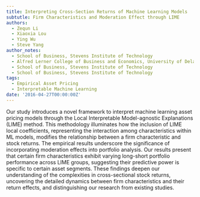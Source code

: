```yaml
---
title: Interpreting Cross-Section Returns of Machine Learning Models 
subtutle: Firm Characteristics and Moderation Effect through LIME
authors:
  - Zequn Li
  - Xiaoxia Lou
  - Ying Wu
  - Steve Yang
author_notes: 
  - School of Business, Stevens Institute of Technology
  - Alfred Lerner College of Business and Economics, University of Delaware
  - School of Business, Stevens Institute of Technology
  - School of Business, Stevens Institute of Technology
tags:
  - Empirical Asset Pricing
  - Interpretable Machine Learning
date: '2016-04-27T00:00:00Z'
---
```

Our study introduces a novel framework to interpret machine learning asset pricing models through the Local Interpretable Model-agnostic Explanations (LIME) method. This methodology illuminates how the inclusion of LIME local coefficients, representing the interaction among characteristics within ML models, modifies the relationship between a firm characteristic and stock returns. The empirical results underscore the significance of incorporating moderation effects into portfolio analysis. Our results present that certain firm characteristics exhibit varying long-short portfolio performance across LIME groups, suggesting their predictive power is specific to certain asset segments. These findings deepen our understanding of the complexities in cross-sectional stock returns, uncovering the detailed dynamics between firm characteristics and their return effects, and distinguishing our research from existing studies.
